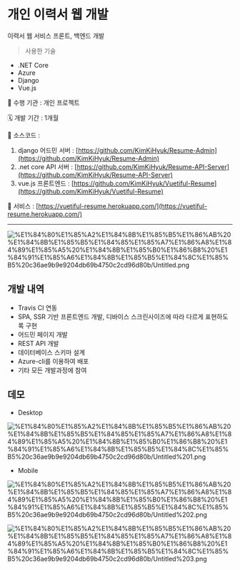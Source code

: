 # 개인 이력서 웹 개발

이력서 웹 서비스 프론트, 백엔드 개발

> 사용한 기술
- .NET Core
- Azure
- Django
- Vue.js

🏨 수행 기관 : 개인 프로젝트

🗓️ 개발 기간 : 1개월


💾 소스코드 : 

1. django 어드민 서버 : [https://github.com/KimKiHyuk/Resume-Admin](https://github.com/KimKiHyuk/Resume-Admin)
2. .net core API 서버 : [https://github.com/KimKiHyuk/Resume-API-Server](https://github.com/KimKiHyuk/Resume-API-Server)
3. vue.js 프론트엔드 : [https://github.com/KimKiHyuk/Vuetiful-Resume](https://github.com/KimKiHyuk/Vuetiful-Resume)

🛒 서비스 : [https://vuetiful-resume.herokuapp.com/](https://vuetiful-resume.herokuapp.com/)

---

![%E1%84%80%E1%85%A2%E1%84%8B%E1%85%B5%E1%86%AB%20%E1%84%8B%E1%85%B5%E1%84%85%E1%85%A7%E1%86%A8%E1%84%89%E1%85%A5%20%E1%84%8B%E1%85%B0%E1%86%B8%20%E1%84%91%E1%85%A6%E1%84%8B%E1%85%B5%E1%84%8C%E1%85%B5%20c36ae9b9e9204db69b4750c2cd96d80b/Untitled.png](%E1%84%80%E1%85%A2%E1%84%8B%E1%85%B5%E1%86%AB%20%E1%84%8B%E1%85%B5%E1%84%85%E1%85%A7%E1%86%A8%E1%84%89%E1%85%A5%20%E1%84%8B%E1%85%B0%E1%86%B8%20%E1%84%91%E1%85%A6%E1%84%8B%E1%85%B5%E1%84%8C%E1%85%B5%20c36ae9b9e9204db69b4750c2cd96d80b/Untitled.png)

## 개발 내역

- Travis CI 연동
- SPA, SSR 기반 프론트엔드 개발, 디바이스 스크린사이즈에 따라 다르게 표현하도록 구현
- 어드민 페이지 개발
- REST API 개발
- 데이터베이스 스키마 설계
- Azure-cli를 이용하여 배포
- 기타 모든 개발과정에 참여

## 데모

- Desktop

![%E1%84%80%E1%85%A2%E1%84%8B%E1%85%B5%E1%86%AB%20%E1%84%8B%E1%85%B5%E1%84%85%E1%85%A7%E1%86%A8%E1%84%89%E1%85%A5%20%E1%84%8B%E1%85%B0%E1%86%B8%20%E1%84%91%E1%85%A6%E1%84%8B%E1%85%B5%E1%84%8C%E1%85%B5%20c36ae9b9e9204db69b4750c2cd96d80b/Untitled%201.png](%E1%84%80%E1%85%A2%E1%84%8B%E1%85%B5%E1%86%AB%20%E1%84%8B%E1%85%B5%E1%84%85%E1%85%A7%E1%86%A8%E1%84%89%E1%85%A5%20%E1%84%8B%E1%85%B0%E1%86%B8%20%E1%84%91%E1%85%A6%E1%84%8B%E1%85%B5%E1%84%8C%E1%85%B5%20c36ae9b9e9204db69b4750c2cd96d80b/Untitled%201.png)

- Mobile

![%E1%84%80%E1%85%A2%E1%84%8B%E1%85%B5%E1%86%AB%20%E1%84%8B%E1%85%B5%E1%84%85%E1%85%A7%E1%86%A8%E1%84%89%E1%85%A5%20%E1%84%8B%E1%85%B0%E1%86%B8%20%E1%84%91%E1%85%A6%E1%84%8B%E1%85%B5%E1%84%8C%E1%85%B5%20c36ae9b9e9204db69b4750c2cd96d80b/Untitled%202.png](%E1%84%80%E1%85%A2%E1%84%8B%E1%85%B5%E1%86%AB%20%E1%84%8B%E1%85%B5%E1%84%85%E1%85%A7%E1%86%A8%E1%84%89%E1%85%A5%20%E1%84%8B%E1%85%B0%E1%86%B8%20%E1%84%91%E1%85%A6%E1%84%8B%E1%85%B5%E1%84%8C%E1%85%B5%20c36ae9b9e9204db69b4750c2cd96d80b/Untitled%202.png)

![%E1%84%80%E1%85%A2%E1%84%8B%E1%85%B5%E1%86%AB%20%E1%84%8B%E1%85%B5%E1%84%85%E1%85%A7%E1%86%A8%E1%84%89%E1%85%A5%20%E1%84%8B%E1%85%B0%E1%86%B8%20%E1%84%91%E1%85%A6%E1%84%8B%E1%85%B5%E1%84%8C%E1%85%B5%20c36ae9b9e9204db69b4750c2cd96d80b/Untitled%203.png](%E1%84%80%E1%85%A2%E1%84%8B%E1%85%B5%E1%86%AB%20%E1%84%8B%E1%85%B5%E1%84%85%E1%85%A7%E1%86%A8%E1%84%89%E1%85%A5%20%E1%84%8B%E1%85%B0%E1%86%B8%20%E1%84%91%E1%85%A6%E1%84%8B%E1%85%B5%E1%84%8C%E1%85%B5%20c36ae9b9e9204db69b4750c2cd96d80b/Untitled%203.png)